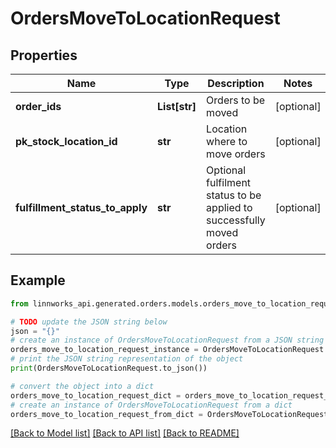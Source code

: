 # OrdersMoveToLocationRequest


## Properties

Name | Type | Description | Notes
------------ | ------------- | ------------- | -------------
**order_ids** | **List[str]** | Orders to be moved | [optional] 
**pk_stock_location_id** | **str** | Location where to move orders | [optional] 
**fulfillment_status_to_apply** | **str** | Optional fulfilment status to be applied to successfully moved orders | [optional] 

## Example

```python
from linnworks_api.generated.orders.models.orders_move_to_location_request import OrdersMoveToLocationRequest

# TODO update the JSON string below
json = "{}"
# create an instance of OrdersMoveToLocationRequest from a JSON string
orders_move_to_location_request_instance = OrdersMoveToLocationRequest.from_json(json)
# print the JSON string representation of the object
print(OrdersMoveToLocationRequest.to_json())

# convert the object into a dict
orders_move_to_location_request_dict = orders_move_to_location_request_instance.to_dict()
# create an instance of OrdersMoveToLocationRequest from a dict
orders_move_to_location_request_from_dict = OrdersMoveToLocationRequest.from_dict(orders_move_to_location_request_dict)
```
[[Back to Model list]](../README.md#documentation-for-models) [[Back to API list]](../README.md#documentation-for-api-endpoints) [[Back to README]](../README.md)


